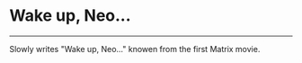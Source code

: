 Wake up, Neo...
===============================================
-----------------------------------------------
Slowly writes "Wake up, Neo..." knowen from the first Matrix movie.
